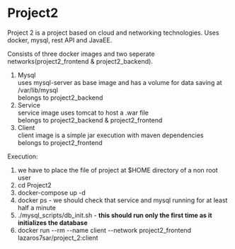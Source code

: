# Project2
Project 2 is a project based on cloud and networking technologies.
Uses docker, mysql, rest API and JavaEE.

Consists of three docker images and two seperate networks(project2_frontend & project2_backend). 
1) Mysql  
  uses mysql-server as base image and has a volume for data saving at /var/lib/mysql  
  belongs to project2_backend  
2) Service  
  service image uses tomcat to host a .war file  
  belongs to project2_backend & project2_frontend  
3) Client  
  client image is a simple jar execution with maven dependencies  
  belongs to project2_frontend  
  
  Execution:
  1) we have to place the file of project at $HOME directory of a non root user  
  2) cd Project2  
  3) docker-compose up -d  
  4) docker ps - we should check that service and mysql running for at least half a minute  
  5) ./mysql_scripts/db_init.sh - **this should run only the first time as it initializes the database**  
  6) docker run  --rm  --name client --network project2_frontend lazaros7sar/project_2:client  
